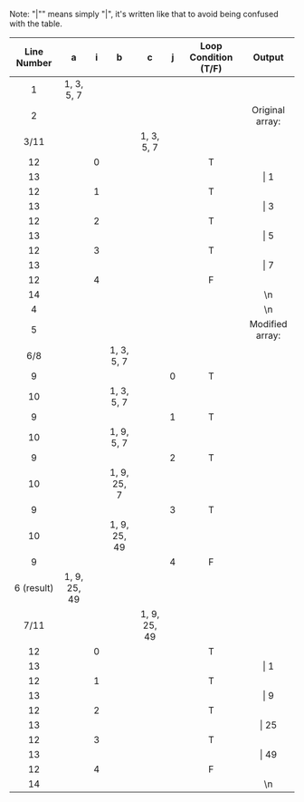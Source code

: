 Note: "\|"" means simply "|", it's written like that to avoid being confused with the table.

Line Number | a            | i | b            | c            | j | Loop Condition (T/F) | Output
:----------:|:------------:|:-:|:------------:|:------------:|:-:|:--------------------:|:-----:
1           | 1, 3, 5, 7   |   |              |              |   |                      |       
2           |              |   |              |              |   |                      | Original array:     
3/11        |              |   |              | 1, 3, 5, 7   |   |                      |   
12          |              | 0 |              |              |   |         T            |   
13          |              |   |              |              |   |                      | \| 1
12          |              | 1 |              |              |   |         T            |   
13          |              |   |              |              |   |                      | \| 3
12          |              | 2 |              |              |   |         T            |   
13          |              |   |              |              |   |                      | \| 5
12          |              | 3 |              |              |   |         T            |   
13          |              |   |              |              |   |                      | \| 7
12          |              | 4 |              |              |   |         F            |   
14          |              |   |              |              |   |                      | \n
4           |              |   |              |              |   |                      | \n
5           |              |   |              |              |   |                      | Modified array:  
6/8         |              |   | 1, 3, 5, 7   |              |   |                      | 
9           |              |   |              |              | 0 |         T            | 
10          |              |   | 1, 3, 5, 7   |              |   |                      | 
9           |              |   |              |              | 1 |         T            | 
10          |              |   | 1, 9, 5, 7   |              |   |                      | 
9           |              |   |              |              | 2 |         T            | 
10          |              |   | 1, 9, 25, 7  |              |   |                      | 
9           |              |   |              |              | 3 |         T            | 
10          |              |   | 1, 9, 25, 49 |              |   |                      | 
9           |              |   |              |              | 4 |         F            | 
6 (result)  | 1, 9, 25, 49 |   |              |              |   |                      | 
7/11        |              |   |              | 1, 9, 25, 49 |   |                      |   
12          |              | 0 |              |              |   |         T            |   
13          |              |   |              |              |   |                      | \| 1
12          |              | 1 |              |              |   |         T            |   
13          |              |   |              |              |   |                      | \| 9
12          |              | 2 |              |              |   |         T            |   
13          |              |   |              |              |   |                      | \| 25
12          |              | 3 |              |              |   |         T            |   
13          |              |   |              |              |   |                      | \| 49
12          |              | 4 |              |              |   |         F            |   
14          |              |   |              |              |   |                      | \n